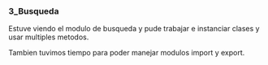 ### 3_Busqueda

Estuve viendo el modulo de busqueda y pude trabajar e instanciar clases y usar multiples metodos.

Tambien tuvimos tiempo para poder manejar modulos import y export.
